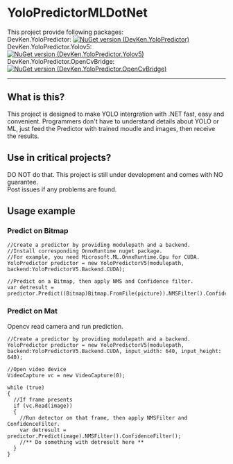# YoloPredictorMLDotNet  
  
This project provide following packages:  
DevKen.YoloPredictor: [![NuGet version (DevKen.YoloPredictor)](https://img.shields.io/nuget/v/DevKen.YoloPredictor.svg?style=flat)](https://www.nuget.org/packages/DevKen.YoloPredictor/)  
DevKen.YoloPredictor.Yolov5: [![NuGet version (DevKen.YoloPredictor.Yolov5)](https://img.shields.io/nuget/v/DevKen.YoloPredictor.Yolov5.svg?style=flat)](https://www.nuget.org/packages/DevKen.YoloPredictor.Yolov5/)  
DevKen.YoloPredictor.OpenCvBridge: [![NuGet version (DevKen.YoloPredictor.OpenCvBridge)](https://img.shields.io/nuget/v/DevKen.YoloPredictor.OpenCvBridge.svg?style=flat)](https://www.nuget.org/packages/DevKen.YoloPredictor.OpenCvBridge/)  
  
------  
## What is this?  
This project is designed to make YOLO intergration with .NET fast, easy and convenient. Programmers don't have to understand details about YOLO or ML, just feed the Predictor with trained moudle and images, then receive the results.  
## Use in critical projects?  
DO NOT do that. This project is still under development and comes with NO guarantee.  
Post issues if any problems are found.
## Usage example  
### Predict on Bitmap  
```  
//Create a predictor by providing modulepath and a backend.
//Install corresponding OnnxRuntime nuget package.
//For example, you need Microsoft.ML.OnnxRuntime.Gpu for CUDA.
YoloPredictor predictor = new YoloPredictorV5(modulepath, backend:YoloPredictorV5.Backend.CUDA);

//Predict on a Bitmap, then apply NMS and Confidence filter.
var detresult = predictor.Predict((Bitmap)Bitmap.FromFile(picture)).NMSFilter().ConfidenceFilter();
```  
### Predict on Mat  
Opencv read camera and run prediction.
```  
//Create a predictor by providing modulepath and a backend.
YoloPredictor predictor = new YoloPredictorV5(modulepath, backend:YoloPredictorV5.Backend.CUDA, input_width: 640, input_height: 640);

//Open video device
VideoCapture vc = new VideoCapture(0);

while (true)
{
  //If frame presents
  if (vc.Read(image))
  {
    //Run detector on that frame, then apply NMSFilter and ConfidenceFilter.
    var detresult = predictor.Predict(image).NMSFilter().ConfidenceFilter();
    //** Do something with detresult here **
  }
}
```
